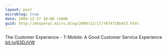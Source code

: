 ```yaml
---
layout: post
microblog: true
date: 2009-12-17 10:00 +1000
guid: http://desparoz.micro.blog/2009/12/17/t6747105423.html
---
```

The Customer Experience - T-Mobile: A Good Customer Service Experience [bit.ly/63DJVW](http://bit.ly/63DJVW)
